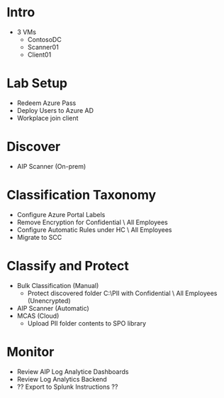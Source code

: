 # Intro

- 3 VMs
  - ContosoDC
  - Scanner01
  - Client01

# Lab Setup

- Redeem Azure Pass
- Deploy Users to Azure AD
- Workplace join client

# Discover

- AIP Scanner (On-prem)

# Classification Taxonomy

- Configure Azure Portal Labels
 - Remove Encryption for Confidential \ All Employees
 - Configure Automatic Rules under HC \ All Employees
- Migrate to SCC

# Classify and Protect

- Bulk Classification (Manual)
  - Protect discovered folder C:\PII with Confidential \ All Employees (Unencrypted)
- AIP Scanner (Automatic)
- MCAS (Cloud)
  - Upload PII folder contents to SPO library

# Monitor

- Review AIP Log Analytice Dashboards
- Review Log Analytics Backend
- ?? Export to Splunk Instructions ??

